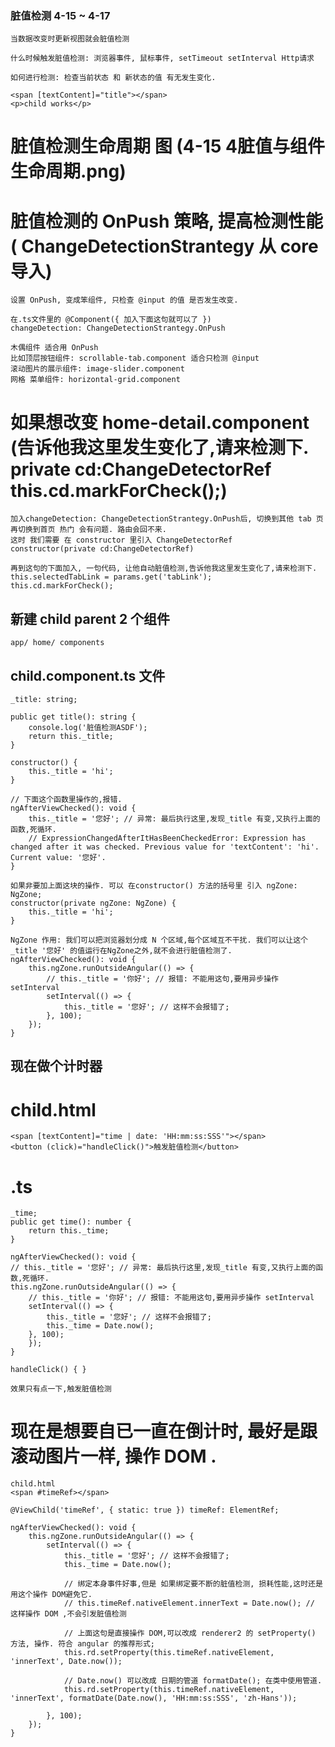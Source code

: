 ### 脏值检测  4-15 ~ 4-17
    当数据改变时更新视图就会脏值检测

    什么时候触发脏值检测: 浏览器事件, 鼠标事件, setTimeout setInterval Http请求

    如何进行检测: 检查当前状态 和 新状态的值 有无发生变化.

    <span [textContent]="title"></span>
    <p>child works</p>

#   脏值检测生命周期 图 (4-15 4脏值与组件生命周期.png)
#   脏值检测的 OnPush 策略, 提高检测性能( ChangeDetectionStrantegy 从 core 导入)
    设置 OnPush, 变成笨组件, 只检查 @input 的值 是否发生改变.

    在.ts文件里的 @Component({ 加入下面这句就可以了 })
    changeDetection: ChangeDetectionStrantegy.OnPush

    木偶组件 适合用 OnPush 
    比如顶层按钮组件: scrollable-tab.component 适合只检测 @input 
    滚动图片的展示组件: image-slider.component
    网格 菜单组件: horizontal-grid.component

 #  如果想改变 home-detail.component (告诉他我这里发生变化了,请来检测下. private cd:ChangeDetectorRef this.cd.markForCheck();)
    加入changeDetection: ChangeDetectionStrantegy.OnPush后, 切换到其他 tab 页 再切换到首页 热门 会有问题. 路由会回不来.
    这时 我们需要 在 constructor 里引入 ChangeDetectorRef
    constructor(private cd:ChangeDetectorRef)

    再到这句的下面加入, 一句代码, 让他自动脏值检测,告诉他我这里发生变化了,请来检测下.
    this.selectedTabLink = params.get('tabLink');
    this.cd.markForCheck();




##  新建 child parent 2 个组件 
    app/ home/ components
## child.component.ts 文件
    _title: string;

    public get title(): string {
        console.log('脏值检测ASDF');
        return this._title;
    }

    constructor() {
        this._title = 'hi';
    }

    // 下面这个函数里操作的,报错.
    ngAfterViewChecked(): void {
        this._title = '您好'; // 异常: 最后执行这里,发现_title 有变,又执行上面的函数,死循环.
        // ExpressionChangedAfterItHasBeenCheckedError: Expression has changed after it was checked. Previous value for 'textContent': 'hi'. Current value: '您好'.
    }

    如果非要加上面这块的操作. 可以 在constructor() 方法的括号里 引入 ngZone: NgZone;
    constructor(private ngZone: NgZone) {
        this._title = 'hi';
    }

    NgZone 作用: 我们可以把浏览器划分成 N 个区域,每个区域互不干扰. 我们可以让这个_title '您好' 的值运行在NgZone之外,就不会进行脏值检测了.
    ngAfterViewChecked(): void {
        this.ngZone.runOutsideAngular(() => {
            // this._title = '你好'; // 报错: 不能用这句,要用异步操作 setInterval
            setInterval(() => {
                this._title = '您好'; // 这样不会报错了;
            }, 100);
        });
    }

##  现在做个计时器
 #   child.html
    <span [textContent]="time | date: 'HH:mm:ss:SSS'"></span>
    <button (click)="handleClick()">触发脏值检测</button>

 #  .ts
    _time;
    public get time(): number {
        return this._time;
    }

    ngAfterViewChecked(): void {
    // this._title = '您好'; // 异常: 最后执行这里,发现_title 有变,又执行上面的函数,死循环.
    this.ngZone.runOutsideAngular(() => {
        // this._title = '你好'; // 报错: 不能用这句,要用异步操作 setInterval
        setInterval(() => {
            this._title = '您好'; // 这样不会报错了;
            this._time = Date.now();
        }, 100);
        });
    }

    handleClick() { }

    效果只有点一下,触发脏值检测

#   现在是想要自已一直在倒计时, 最好是跟 滚动图片一样, 操作 DOM .

    child.html 
    <span #timeRef></span>

    @ViewChild('timeRef', { static: true }) timeRef: ElementRef;

    ngAfterViewChecked(): void {
        this.ngZone.runOutsideAngular(() => {
            setInterval(() => {
                this._title = '您好'; // 这样不会报错了;
                this._time = Date.now();

                // 绑定本身事件好事,但是 如果绑定要不断的脏值检测, 损耗性能,这时还是用这个操作 DOM避免它.
                // this.timeRef.nativeElement.innerText = Date.now(); // 这样操作 DOM ,不会引发脏值检测

                // 上面这句是直接操作 DOM,可以改成 renderer2 的 setProperty() 方法, 操作. 符合 angular 的推荐形式;
                this.rd.setProperty(this.timeRef.nativeElement, 'innerText', Date.now());

                // Date.now() 可以改成 日期的管道 formatDate(); 在类中使用管道.
                this.rd.setProperty(this.timeRef.nativeElement, 'innerText', formatDate(Date.now(), 'HH:mm:ss:SSS', 'zh-Hans'));

            }, 100);
        });
    }